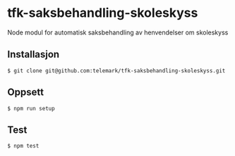 # tfk-saksbehandling-skoleskyss
Node modul for automatisk saksbehandling av henvendelser om skoleskyss

## Installasjon
```
$ git clone git@github.com:telemark/tfk-saksbehandling-skoleskyss.git
```

## Oppsett
```
$ npm run setup
```

## Test
```
$ npm test
```
